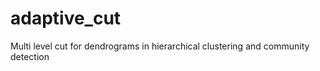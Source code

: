 # adaptive_cut


Multi level cut for dendrograms in hierarchical clustering and community detection
